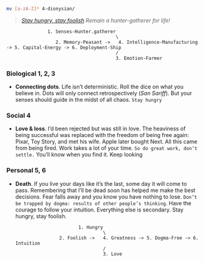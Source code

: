 
```sh
mv [a-zA-Z]* 4-dionysian/
```

> *[Stay hungry, stay foolish](https://www.youtube.com/watch?v=UF8uR6Z6KLc)*
> *Remain a hunter-gatherer for life!*


                   1. Senses-Hunter.gatherer
                                            \
                      2. Memory-Peasant ->   4. Intelligence-Manufacturing -> 5. Capital-Energy -> 6. Deployment-Ship
                                            /
                                            3. Emotion-Farmer


### Biological  1, 2, 3
- **Connecting dots**. Life isn’t deterministic. Roll the dice on what you believe in. Dots will only connect retrospectively (*San Sariff*). But your senses should guide in the midst of all chaos. `Stay hungry`

### Social  4
- **Love & loss**. I’d been rejected but was still in love. The heaviness of being successful was replaced with the freedom of being free again: Pixar, Toy Story, and met his wife. Apple later bought Next. All this came from being fired. Work takes a lot of your time. `So do great work, don’t settle.` You’ll know when you find it. Keep looking 

### Personal 5, 6 
- **Death**. If you live your days like it’s the last, some day it will come to pass. Remembering that I’ll be dead soon has helped me make the best decisions. Fear falls away and you know you have nothing to lose. `Don’t be trapped by dogma: results of other people’s thinking`. Have the courage to follow your intuition. Everything else is secondary. Stay hungry, stay foolish. 

                             1. Hungry
                                      \
                      2. Foolish ->   4. Greatness -> 5. Dogma-Free -> 6. Intuition
                                      /
                                      3. Love
